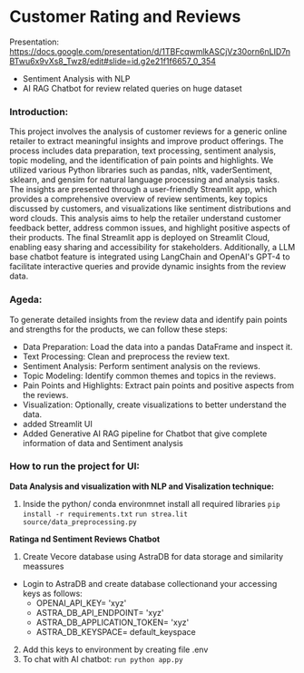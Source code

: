 # Customer Rating and Reviews 
Presentation:
https://docs.google.com/presentation/d/1TBFcqwmlkASCjVz30orn6nLID7nBTwu6x9vXs8_Twz8/edit#slide=id.g2e21f1f6657_0_354


- Sentiment Analysis with NLP 
- AI RAG Chatbot for review related queries on huge dataset

### Introduction:
This project involves the analysis of customer reviews for a generic online retailer to extract meaningful insights and improve product offerings. The process includes data preparation, text processing, sentiment analysis, topic modeling, and the identification of pain points and highlights. We utilized various Python libraries such as pandas, nltk, vaderSentiment, sklearn, and gensim for natural language processing and analysis tasks. The insights are presented through a user-friendly Streamlit app, which provides a comprehensive overview of review sentiments, key topics discussed by customers, and visualizations like sentiment distributions and word clouds. This analysis aims to help the retailer understand customer feedback better, address common issues, and highlight positive aspects of their products. The final Streamlit app is deployed on Streamlit Cloud, enabling easy sharing and accessibility for stakeholders.
Additionally, a LLM base chatbot feature is integrated using LangChain and OpenAI's GPT-4 to facilitate interactive queries and provide dynamic insights from the review data.

### Ageda:

To generate detailed insights from the review data and identify pain points and strengths for the products, we can follow these steps:
- Data Preparation: Load the data into a pandas DataFrame and inspect it.
- Text Processing: Clean and preprocess the review text.
- Sentiment Analysis: Perform sentiment analysis on the reviews.
- Topic Modeling: Identify common themes and topics in the reviews.
- Pain Points and Highlights: Extract pain points and positive aspects from the reviews.
- Visualization: Optionally, create visualizations to better understand the data.
- added Streamlit UI
- Added Generative AI RAG pipeline for Chatbot that give complete information of data and Sentiment analysis


### How to run the project for UI:

**Data Analysis and visualization with NLP and Visalization technique:**
1. Inside the python/ conda environmnet install all required libraries
`
pip install -r requirements.txt
`
`
run strea.lit source/data_preprocessing.py
`

**Ratinga nd Sentiment Reviews Chatbot**

1. Create Vecore database using AstraDB for data storage and similarity meassures
- Login to AstraDB and create database collectionand your accessing keys as follows:
    - OPENAI_API_KEY= 'xyz'
    - ASTRA_DB_API_ENDPOINT= 'xyz'
    - ASTRA_DB_APPLICATION_TOKEN= 'xyz'
    - ASTRA_DB_KEYSPACE= default_keyspace

2. Add this keys to environment by creating file .env
3. To chat with AI chatbot:
`
run python app.py
`

